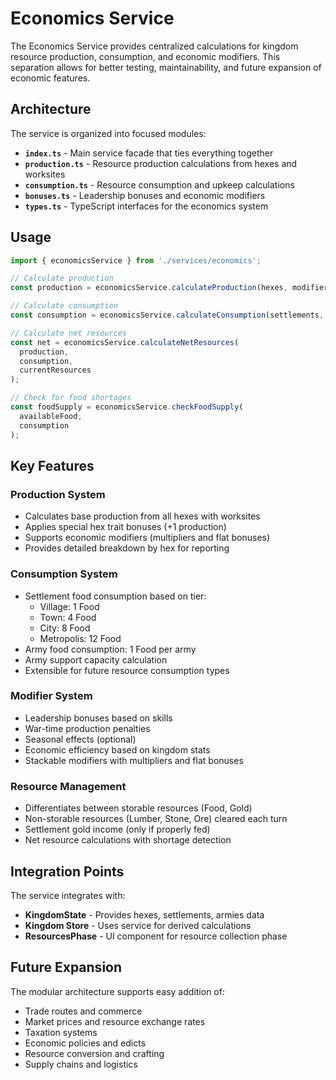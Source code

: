 # Economics Service

The Economics Service provides centralized calculations for kingdom resource production, consumption, and economic modifiers. This separation allows for better testing, maintainability, and future expansion of economic features.

## Architecture

The service is organized into focused modules:

- **`index.ts`** - Main service facade that ties everything together
- **`production.ts`** - Resource production calculations from hexes and worksites  
- **`consumption.ts`** - Resource consumption and upkeep calculations
- **`bonuses.ts`** - Leadership bonuses and economic modifiers
- **`types.ts`** - TypeScript interfaces for the economics system

## Usage

```typescript
import { economicsService } from './services/economics';

// Calculate production
const production = economicsService.calculateProduction(hexes, modifiers);

// Calculate consumption  
const consumption = economicsService.calculateConsumption(settlements, armies);

// Calculate net resources
const net = economicsService.calculateNetResources(
  production, 
  consumption, 
  currentResources
);

// Check for food shortages
const foodSupply = economicsService.checkFoodSupply(
  availableFood, 
  consumption
);
```

## Key Features

### Production System
- Calculates base production from all hexes with worksites
- Applies special hex trait bonuses (+1 production)
- Supports economic modifiers (multipliers and flat bonuses)
- Provides detailed breakdown by hex for reporting

### Consumption System
- Settlement food consumption based on tier:
  - Village: 1 Food
  - Town: 4 Food
  - City: 8 Food
  - Metropolis: 12 Food
- Army food consumption: 1 Food per army
- Army support capacity calculation
- Extensible for future resource consumption types

### Modifier System
- Leadership bonuses based on skills
- War-time production penalties
- Seasonal effects (optional)
- Economic efficiency based on kingdom stats
- Stackable modifiers with multipliers and flat bonuses

### Resource Management
- Differentiates between storable resources (Food, Gold)
- Non-storable resources (Lumber, Stone, Ore) cleared each turn
- Settlement gold income (only if properly fed)
- Net resource calculations with shortage detection

## Integration Points

The service integrates with:
- **KingdomState** - Provides hexes, settlements, armies data
- **Kingdom Store** - Uses service for derived calculations
- **ResourcesPhase** - UI component for resource collection phase

## Future Expansion

The modular architecture supports easy addition of:
- Trade routes and commerce
- Market prices and resource exchange rates
- Taxation systems
- Economic policies and edicts
- Resource conversion and crafting
- Supply chains and logistics
